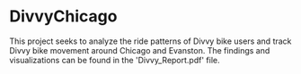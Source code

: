 # DivvyChicago

This project seeks to analyze the ride patterns of Divvy bike users and track Divvy bike movement around Chicago and Evanston. The findings and visualizations can be found in the 'Divvy_Report.pdf' file.
